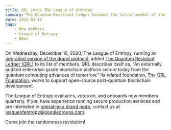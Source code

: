 ```yaml
---
title: QRL joins The League of Entropy
summary: The Quantum Resistant Ledger becomes the latest member of the League of Entropy
date: 2021-01-11
tags:
    - New members
    - League of Entropy
    - News
---
```


On Wednesday, December 16, 2020, The League of Entropy, running an 
[upgraded version of the drand protocol](https://github.com/drand/drand/releases/tag/v1.2.5), 
added [The Quantum Resistant Ledger (QRL)](https://www.theqrl.org/) to its list of members. 
QRL describes itself as, "An externally audited enterprise-grade blockchain platform secure 
today from the quantum computing advances of tomorrow." Its related foundation, 
[The QRL Foundation](https://qrl.foundation/), works to support open-source post-quantum 
blockchain development.

The League of Entropy evaluates, votes on, and onboards new members quarterly. If you 
have experience running secure production services and are interested in 
[operating a drand node](https://docs.google.com/document/d/1zy_ki3Qk6ecg_APEjYlT9DBwzdJx9I_ImHvaUaIwKHU/), 
contact us at leagueofentropy@googlegroups.com.

Come join the randomness revolution!
